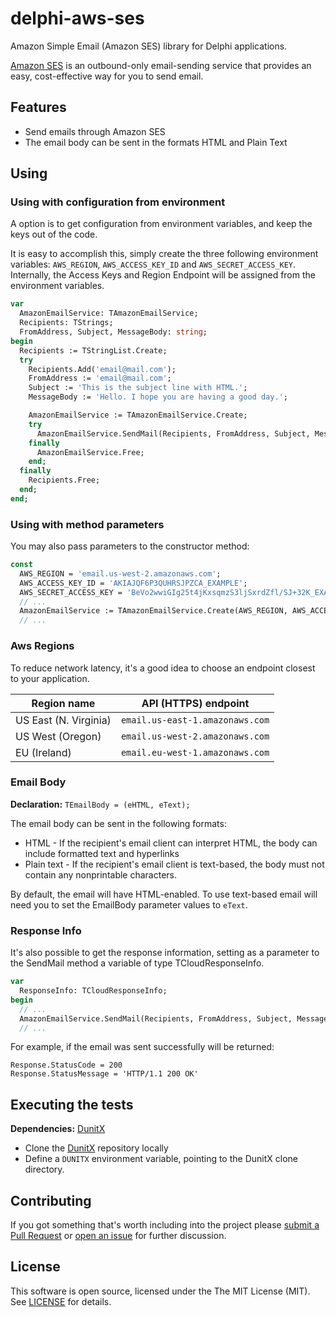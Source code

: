 # delphi-aws-ses

Amazon Simple Email (Amazon SES) library for Delphi applications.

[Amazon SES](http://docs.aws.amazon.com/ses/latest/DeveloperGuide/Welcome.html) is an outbound-only email-sending service that provides an easy, cost-effective way for you to send email.

## Features

  * Send emails through Amazon SES
  * The email body can be sent in the formats HTML and Plain Text

## Using

### Using with configuration from environment

A option is to get configuration from environment variables, and keep the keys out of the code.

It is easy to accomplish this, simply create the three following environment variables: `AWS_REGION`, `AWS_ACCESS_KEY_ID` and `AWS_SECRET_ACCESS_KEY`. Internally, the Access Keys and Region Endpoint will be assigned from the environment variables.

```pascal
var
  AmazonEmailService: TAmazonEmailService;
  Recipients: TStrings;
  FromAddress, Subject, MessageBody: string;
begin
  Recipients := TStringList.Create;
  try
    Recipients.Add('email@mail.com');
    FromAddress := 'email@mail.com';
    Subject := 'This is the subject line with HTML.';
    MessageBody := 'Hello. I hope you are having a good day.';

    AmazonEmailService := TAmazonEmailService.Create;
    try
      AmazonEmailService.SendMail(Recipients, FromAddress, Subject, MessageBody);
    finally
      AmazonEmailService.Free;
    end;
  finally
    Recipients.Free;
  end;
end;
```

### Using with method parameters

You may also pass parameters to the constructor method:

```pascal
const
  AWS_REGION = 'email.us-west-2.amazonaws.com';
  AWS_ACCESS_KEY_ID = 'AKIAJQF6P3QUHRSJPZCA_EXAMPLE';
  AWS_SECRET_ACCESS_KEY = 'BeVo2wwiGIg25t4jKxsqmzS3ljSxrdZfl/SJ+32K_EXAMPLE';
  // ...
  AmazonEmailService := TAmazonEmailService.Create(AWS_REGION, AWS_ACCESS_KEY_ID, AWS_SECRET_ACCESS_KEY);
  // ...
```

### Aws Regions

To reduce network latency, it's a good idea to choose an endpoint closest to your application.

Region name | API (HTTPS) endpoint
------------ | -------------
US East (N. Virginia) | `email.us-east-1.amazonaws.com`
US West (Oregon) | `email.us-west-2.amazonaws.com`
EU (Ireland) | `email.eu-west-1.amazonaws.com`

### Email Body

**Declaration:** `TEmailBody = (eHTML, eText);`

The email body can be sent in the following formats:

  * HTML - If the recipient's email client can interpret HTML, the body can include formatted text and hyperlinks
  * Plain text - If the recipient's email client is text-based, the body must not contain any nonprintable characters.

By default, the email will have HTML-enabled. To use text-based email will need you to set the EmailBody parameter values to `eText`.

### Response Info

It's also possible to get the response information, setting as a parameter to the SendMail method a variable of type TCloudResponseInfo.

```pascal
var
  ResponseInfo: TCloudResponseInfo;
begin
  // ...
  AmazonEmailService.SendMail(Recipients, FromAddress, Subject, MessageBody, ResponseInfo);
  // ...
```

For example, if the email was sent successfully will be returned:

```
Response.StatusCode = 200
Response.StatusMessage = 'HTTP/1.1 200 OK'
```

## Executing the tests

**Dependencies:** [DunitX](https://github.com/VSoftTechnologies/DUnitX/)

  * Clone the [DunitX](https://github.com/VSoftTechnologies/DUnitX/) repository locally
  * Define a `DUNITX` environment variable, pointing to the DunitX clone directory.

## Contributing

If you got something that's worth including into the project please [submit a Pull Request](https://github.com/monde-sistemas/delphi-aws-ses/pulls) or [open an issue](https://github.com/monde-sistemas/delphi-aws-ses/issues) for further discussion.

## License

This software is open source, licensed under the The MIT License (MIT). See [LICENSE](https://github.com/monde-sistemas/delphi-aws-ses/blob/master/LICENSE) for details.
